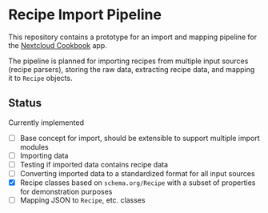 # Recipe Import Pipeline

This repository contains a prototype for an import and mapping pipeline for the [Nextcloud Cookbook](https://github.com/nextcloud/cookbook/) app.

The pipeline is planned for importing recipes from multiple input sources (recipe parsers), storing the raw data, extracting recipe data, and mapping it to `Recipe` objects.

## Status

Currently implemented

- [ ] Base concept for import, should be extensible to support multiple import modules
- [ ] Importing data
- [ ] Testing if imported data contains recipe data
- [ ] Converting imported data to a standardized format for all input sources
- [x] Recipe classes based on `schema.org/Recipe` with a subset of properties for demonstration purposes
- [ ] Mapping JSON to `Recipe`, etc. classes
